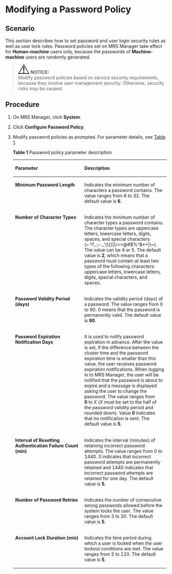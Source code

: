 # Modifying a Password Policy<a name="EN-US_TOPIC_0125375952"></a>

## Scenario<a name="s39357d050bc2477589e45c5cabc919ec"></a>

This section describes how to set password and user login security rules as well as user lock rules. Password policies set on MRS Manager take effect for  **Human-machine** users only, because the passwords of **Machine-machine**  users are randomly generated.

>![](public_sys-resources/icon-notice.gif) **NOTICE:**   
>Modify password policies based on service security requirements, because they involve user management security. Otherwise, security risks may be caused.  

## Procedure<a name="s3ec793747bd34bc0bc31577f800ea3b7"></a>

1.  On MRS Manager, click  **System**.
2.  Click  **Configure Password Policy**.
3.  Modify password policies as prompted. For parameter details, see  [Table 1](#tfc7068de781549959cd756ce4b688ba9).

    **Table  1**  Password policy parameter description

    <a name="tfc7068de781549959cd756ce4b688ba9"></a>
    <table><thead align="left"><tr id="rb4436688c04741dfa5bf4e06f4a0f5c9"><th class="cellrowborder" valign="top" width="45%" id="mcps1.2.3.1.1"><p id="a63767f7cf8a04837a1e4e51f5e47d072"><a name="a63767f7cf8a04837a1e4e51f5e47d072"></a><a name="a63767f7cf8a04837a1e4e51f5e47d072"></a><strong id="af940ff353b754416ac63e73e6f1c1572"><a name="af940ff353b754416ac63e73e6f1c1572"></a><a name="af940ff353b754416ac63e73e6f1c1572"></a>Parameter</strong></p>
    </th>
    <th class="cellrowborder" valign="top" width="55.00000000000001%" id="mcps1.2.3.1.2"><p id="ab35f2af090a14051ac6a38b2ff3f08dd"><a name="ab35f2af090a14051ac6a38b2ff3f08dd"></a><a name="ab35f2af090a14051ac6a38b2ff3f08dd"></a><strong id="afba015a6048a43c8aeffafd2677f0dc7"><a name="afba015a6048a43c8aeffafd2677f0dc7"></a><a name="afba015a6048a43c8aeffafd2677f0dc7"></a>Description</strong></p>
    </th>
    </tr>
    </thead>
    <tbody><tr id="r379ee863766a4bfcbeb7eddc5872f943"><td class="cellrowborder" valign="top" width="45%" headers="mcps1.2.3.1.1 "><p id="a8182f0d98eb84a52a86c13b01725e579"><a name="a8182f0d98eb84a52a86c13b01725e579"></a><a name="a8182f0d98eb84a52a86c13b01725e579"></a><span class="parmname" id="p4a21c1399cf146c2b1cf3fb51362e75d"><a name="p4a21c1399cf146c2b1cf3fb51362e75d"></a><a name="p4a21c1399cf146c2b1cf3fb51362e75d"></a><b>Minimum Password Length</b></span></p>
    </td>
    <td class="cellrowborder" valign="top" width="55.00000000000001%" headers="mcps1.2.3.1.2 "><p id="a7955e33f597e4f26bb8d1b1805275122"><a name="a7955e33f597e4f26bb8d1b1805275122"></a><a name="a7955e33f597e4f26bb8d1b1805275122"></a>Indicates the minimum number of characters a password contains. The value ranges from 6 to 32. The default value is <strong id="b575100421528"><a name="b575100421528"></a><a name="b575100421528"></a>6</strong>.</p>
    </td>
    </tr>
    <tr id="red99468b013948fe84dcab5d98c22190"><td class="cellrowborder" valign="top" width="45%" headers="mcps1.2.3.1.1 "><p id="a02d41ad714a748fc82f267be3cd996a3"><a name="a02d41ad714a748fc82f267be3cd996a3"></a><a name="a02d41ad714a748fc82f267be3cd996a3"></a><span class="parmname" id="p8b0004a4b57b475da981344420873ca1"><a name="p8b0004a4b57b475da981344420873ca1"></a><a name="p8b0004a4b57b475da981344420873ca1"></a><b>Number of Character Types</b></span></p>
    </td>
    <td class="cellrowborder" valign="top" width="55.00000000000001%" headers="mcps1.2.3.1.2 "><p id="a28ebf829094448fe942c271bc7bbe7ce"><a name="a28ebf829094448fe942c271bc7bbe7ce"></a><a name="a28ebf829094448fe942c271bc7bbe7ce"></a>Indicates the minimum number of character types a password contains. The character types are uppercase letters, lowercase letters, digits, spaces, and special characters (~`!?,.:;-_'(){}[]/&lt;&gt;@#$%^&amp;*+|\=). The value can be 4 or 5. The default value is <strong id="b6240304915219"><a name="b6240304915219"></a><a name="b6240304915219"></a>2</strong>, which means that a password must contain at least two types of the following characters: uppercase letters, lowercase letters, digits, special characters, and spaces.</p>
    </td>
    </tr>
    <tr id="re89760a23e42432aaecf7b2217ab0b6b"><td class="cellrowborder" valign="top" width="45%" headers="mcps1.2.3.1.1 "><p id="a615c9275a60145a7ae1e5dc9152ef959"><a name="a615c9275a60145a7ae1e5dc9152ef959"></a><a name="a615c9275a60145a7ae1e5dc9152ef959"></a><span class="parmname" id="p9a9b4a6d087047ff9fae7119932cd260"><a name="p9a9b4a6d087047ff9fae7119932cd260"></a><a name="p9a9b4a6d087047ff9fae7119932cd260"></a><b>Password Validity Period (days)</b></span></p>
    </td>
    <td class="cellrowborder" valign="top" width="55.00000000000001%" headers="mcps1.2.3.1.2 "><p id="a8bf27b42452b4506b94859ee6fbb0b74"><a name="a8bf27b42452b4506b94859ee6fbb0b74"></a><a name="a8bf27b42452b4506b94859ee6fbb0b74"></a>Indicates the validity period (days) of a password. The value ranges from 0 to 90. 0 means that the password is permanently valid. The default value is <strong id="a2eb38a5002e4498e931f295ecc2a7fc2"><a name="a2eb38a5002e4498e931f295ecc2a7fc2"></a><a name="a2eb38a5002e4498e931f295ecc2a7fc2"></a>90</strong>.</p>
    </td>
    </tr>
    <tr id="row3074002793956"><td class="cellrowborder" valign="top" width="45%" headers="mcps1.2.3.1.1 "><p id="p691426993956"><a name="p691426993956"></a><a name="p691426993956"></a><strong id="b58651589142651"><a name="b58651589142651"></a><a name="b58651589142651"></a>Password Expiration Notification Days</strong></p>
    </td>
    <td class="cellrowborder" valign="top" width="55.00000000000001%" headers="mcps1.2.3.1.2 "><p id="p2318494093956"><a name="p2318494093956"></a><a name="p2318494093956"></a>It is used to notify password expiration in advance. After the value is set, if the difference between the cluster time and the password expiration time is smaller than this value, the user receives password expiration notifications. When logging in to MRS Manager, the user will be notified that the password is about to expire and a message is displayed asking the user to change the password. The value ranges from <strong id="b5188088394059"><a name="b5188088394059"></a><a name="b5188088394059"></a>0</strong>&nbsp;to&nbsp;<em id="i4110379411"><a name="i4110379411"></a><a name="i4110379411"></a>X</em>&nbsp;(<em id="i409305529416"><a name="i409305529416"></a><a name="i409305529416"></a>X</em>&nbsp;must be set to the half of the password validity period and rounded down). Value&nbsp;<strong id="b5892405094110"><a name="b5892405094110"></a><a name="b5892405094110"></a>0</strong>&nbsp;indicates that no notification is sent. The default value is&nbsp;<strong id="b4632029894118"><a name="b4632029894118"></a><a name="b4632029894118"></a>5</strong>.</p>
    </td>
    </tr>
    <tr id="r53456b21828f476990880cc90d5f2163"><td class="cellrowborder" valign="top" width="45%" headers="mcps1.2.3.1.1 "><p id="a5d873043eda84b61af5a9c629cfbb246"><a name="a5d873043eda84b61af5a9c629cfbb246"></a><a name="a5d873043eda84b61af5a9c629cfbb246"></a><span class="parmname" id="p11bf84796eeb4246865a9d516cc0b7d2"><a name="p11bf84796eeb4246865a9d516cc0b7d2"></a><a name="p11bf84796eeb4246865a9d516cc0b7d2"></a><b>Interval of Resetting Authentication Failure Count (min)</b></span></p>
    </td>
    <td class="cellrowborder" valign="top" width="55.00000000000001%" headers="mcps1.2.3.1.2 "><p id="a36aac459ba034c37a399a8ee75db80e6"><a name="a36aac459ba034c37a399a8ee75db80e6"></a><a name="a36aac459ba034c37a399a8ee75db80e6"></a>Indicates the interval (minutes) of retaining incorrect password attempts. The value ranges from 0 to 1440. 0 indicates that incorrect password attempts are permanently retained and 1440 indicates that incorrect password attempts are retained for one day. The default value is <strong id="ace2d69cd20d24e6eb44f5a4dc1ec8206"><a name="ace2d69cd20d24e6eb44f5a4dc1ec8206"></a><a name="ace2d69cd20d24e6eb44f5a4dc1ec8206"></a>5</strong>.</p>
    </td>
    </tr>
    <tr id="r456306a4f8fc4cf4bcee6bdca8bd52c3"><td class="cellrowborder" valign="top" width="45%" headers="mcps1.2.3.1.1 "><p id="a5ada26335e364c319cd071a07bd4621f"><a name="a5ada26335e364c319cd071a07bd4621f"></a><a name="a5ada26335e364c319cd071a07bd4621f"></a><span class="parmname" id="pdf885d3b5176499fa414e45c492666e7"><a name="pdf885d3b5176499fa414e45c492666e7"></a><a name="pdf885d3b5176499fa414e45c492666e7"></a><b>Number of Password Retries</b></span></p>
    </td>
    <td class="cellrowborder" valign="top" width="55.00000000000001%" headers="mcps1.2.3.1.2 "><p id="a09255ef215564914adb2a3728f3e98c1"><a name="a09255ef215564914adb2a3728f3e98c1"></a><a name="a09255ef215564914adb2a3728f3e98c1"></a>Indicates the number of consecutive wrong passwords allowed before the system locks the user. The value ranges from 3 to 30. The default value is <strong id="a6b5f0d6d1d194678be459ada04187934"><a name="a6b5f0d6d1d194678be459ada04187934"></a><a name="a6b5f0d6d1d194678be459ada04187934"></a>5</strong>.</p>
    </td>
    </tr>
    <tr id="r213d58a63d474559996c7b44d7351fad"><td class="cellrowborder" valign="top" width="45%" headers="mcps1.2.3.1.1 "><p id="a01661286aa9a490a92d3c899e3355c3f"><a name="a01661286aa9a490a92d3c899e3355c3f"></a><a name="a01661286aa9a490a92d3c899e3355c3f"></a><span class="parmname" id="p59f04237f09f4b3b87bb9a4a37c69a5d"><a name="p59f04237f09f4b3b87bb9a4a37c69a5d"></a><a name="p59f04237f09f4b3b87bb9a4a37c69a5d"></a><b>Account Lock Duration (min)</b></span></p>
    </td>
    <td class="cellrowborder" valign="top" width="55.00000000000001%" headers="mcps1.2.3.1.2 "><p id="a669dc4d383d0491dae5c5a3569b707e3"><a name="a669dc4d383d0491dae5c5a3569b707e3"></a><a name="a669dc4d383d0491dae5c5a3569b707e3"></a>Indicates the time period during which a user is locked when the user lockout conditions are met. The value ranges from 5 to 120. The default value is <strong id="a50136e5fe2674317a2219cd3388f2af6"><a name="a50136e5fe2674317a2219cd3388f2af6"></a><a name="a50136e5fe2674317a2219cd3388f2af6"></a>5</strong>.</p>
    </td>
    </tr>
    </tbody>
    </table>



